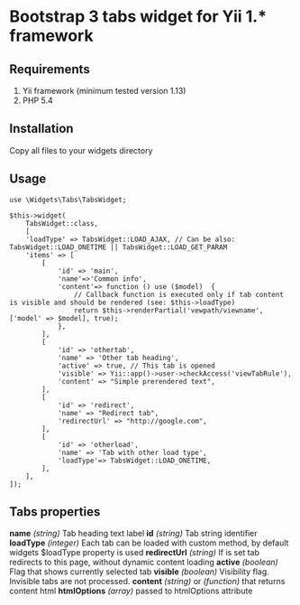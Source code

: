 Bootstrap 3 tabs widget for Yii 1.* framework
==========

## Requirements

1. Yii framework (minimum tested version 1.13)
2. PHP 5.4


## Installation

Copy all files to your widgets directory


## Usage
```
use \Widgets\Tabs\TabsWidget;

$this->widget(
    TabsWidget::class,
    [
	'loadType' => TabsWidget::LOAD_AJAX, // Can be also:  TabsWidget::LOAD_ONETIME || TabsWidget::LOAD_GET_PARAM
	'items' => [
		[
			'id' => 'main',
			'name'=>'Common info',
			'content'=> function () use ($model)  {
			    // Callback function is executed only if tab content is visible and should be rendered (see: $this->loadType)
				return $this->renderPartial('vewpath/viewname', ['model' => $model], true);
			},
		],
		[
			'id' => 'othertab',
			'name' => 'Other tab heading',
			'active' => true, // This tab is opened
			'visible' => Yii::app()->user->checkAccess('viewTabRule'),
			'content' => "Simple prerendered text",
		],
		[
			'id' => 'redirect',
			'name' => "Redirect tab",
			'redirectUrl' => "http://google.com",
		],
		[
			'id' => 'otherload',
			'name' => 'Tab with other load type',
			'loadType'=> TabsWidget::LOAD_ONETIME,
		],
	],
]);

```

## Tabs properties

**name** *(string)* Tab heading text label
**id** *(string)* Tab string identifier
**loadType** *(integer)* Each tab can be loaded with custom method, by default widgets $loadType property is used
**redirectUrl** *(string)* If is set tab redirects to this page, without dynamic content loading
**active** *(boolean)* Flag that shows currently selected tab
**visible** *(boolean)* Visibility flag. Invisible tabs are not processed.
**content** *(string)* or *(function)* that returns content html
**htmlOptions** *(array)* passed to htmlOptions attribute
